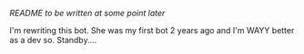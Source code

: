*README to be written at some point later*

I'm rewriting this bot. She was my first bot 2 years ago and I'm WAYY better as a dev so. Standby....